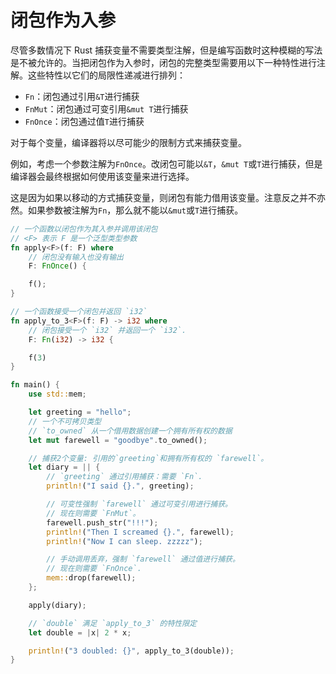 # 闭包作为入参

尽管多数情况下 Rust 捕获变量不需要类型注解，但是编写函数时这种模糊的写法是不被允许的。当把闭包作为入参时，闭包的完整类型需要用以下一种特性进行注解。这些特性以它们的局限性递减进行排列：

- `Fn`：闭包通过引用`&T`进行捕获
- `FnMut`：闭包通过可变引用`&mut T`进行捕获
- `FnOnce`：闭包通过值`T`进行捕获

对于每个变量，编译器将以尽可能少的限制方式来捕获变量。

例如，考虑一个参数注解为`FnOnce`。改闭包可能以`&T`，`&mut T`或`T`进行捕获，但是编译器会最终根据如何使用该变量来进行选择。

这是因为如果以移动的方式捕获变量，则闭包有能力借用该变量。注意反之并不亦然。如果参数被注解为`Fn`，那么就不能以`&mut`或`T`进行捕获。

```rust
// 一个函数以闭包作为其入参并调用该闭包
// <F> 表示 F 是一个泛型类型参数
fn apply<F>(f: F) where
    // 闭包没有输入也没有输出
    F: FnOnce() {

    f();
}

// 一个函数接受一个闭包并返回 `i32`
fn apply_to_3<F>(f: F) -> i32 where
    // 闭包接受一个 `i32` 并返回一个 `i32`.
    F: Fn(i32) -> i32 {

    f(3)
}

fn main() {
    use std::mem;

    let greeting = "hello";
    // 一个不可拷贝类型
    // `to_owned` 从一个借用数据创建一个拥有所有权的数据
    let mut farewell = "goodbye".to_owned();

    // 捕获2个变量: 引用的`greeting`和拥有所有权的 `farewell`。
    let diary = || {
        // `greeting` 通过引用捕获：需要 `Fn`.
        println!("I said {}.", greeting);

        // 可变性强制 `farewell` 通过可变引用进行捕获。
        // 现在则需要 `FnMut`。
        farewell.push_str("!!!");
        println!("Then I screamed {}.", farewell);
        println!("Now I can sleep. zzzzz");

        // 手动调用丢弃，强制 `farewell` 通过值进行捕获。
        // 现在则需要 `FnOnce`.
        mem::drop(farewell);
    };

    apply(diary);

    // `double` 满足 `apply_to_3` 的特性限定
    let double = |x| 2 * x;

    println!("3 doubled: {}", apply_to_3(double));
}
```
